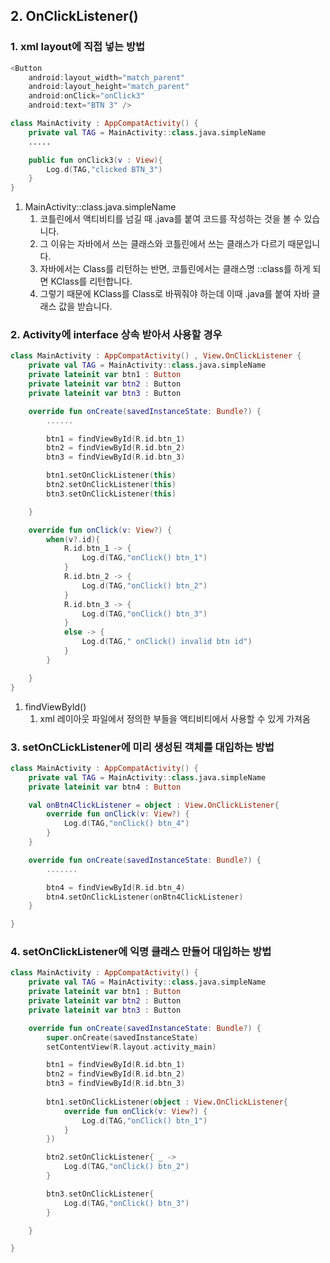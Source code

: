 ## 2. OnClickListener()
### 1. xml layout에 직접 넣는 방법

```kotlin
<Button
    android:layout_width="match_parent"
    android:layout_height="match_parent"
    android:onClick="onClick3"
    android:text="BTN 3" />
```

```kotlin
class MainActivity : AppCompatActivity() {
    private val TAG = MainActivity::class.java.simpleName
    .....

    public fun onClick3(v : View){
        Log.d(TAG,"clicked BTN_3")
    }
}
```

1. MainActivity::class.java.simpleName
    1. 코틀린에서 액티비티를 넘길 때 .java를 붙여 코드를 작성하는 것을 볼 수 있습니다.
    2. 그 이유는 자바에서 쓰는 클래스와 코틀린에서 쓰는 클래스가 다르기 때문입니다.
    3. 자바에서는 Class를 리턴하는 반면, 코틀린에서는 클래스명 ::class를 하게 되면 KClass를 리턴합니다.
    4. 그렇기 때문에 KClass를 Class로 바꿔줘야 하는데 이때 .java를 붙여 자바 클래스 값을 받습니다.

### 2. Activity에 interface 상속 받아서 사용할 경우

```kotlin
class MainActivity : AppCompatActivity() , View.OnClickListener {
    private val TAG = MainActivity::class.java.simpleName
    private lateinit var btn1 : Button
    private lateinit var btn2 : Button
    private lateinit var btn3 : Button

    override fun onCreate(savedInstanceState: Bundle?) {
        ......

        btn1 = findViewById(R.id.btn_1)
        btn2 = findViewById(R.id.btn_2)
        btn3 = findViewById(R.id.btn_3)

        btn1.setOnClickListener(this)
        btn2.setOnClickListener(this)
        btn3.setOnClickListener(this)

    }

    override fun onClick(v: View?) {
        when(v?.id){
            R.id.btn_1 -> {
                Log.d(TAG,"onClick() btn_1")
            }
            R.id.btn_2 -> {
                Log.d(TAG,"onClick() btn_2")
            }
            R.id.btn_3 -> {
                Log.d(TAG,"onClick() btn_3")
            }
            else -> {
                Log.d(TAG," onClick() invalid btn id")
            }
        }

    }
}
```

1. findViewById()
    1. xml 레이아웃 파일에서 정의한 부들을 액티비티에서 사용할 수 있게 가져옴

### 3. setOnCLickListener에 미리 생성된 객체를 대입하는 방법

```kotlin
class MainActivity : AppCompatActivity() {
    private val TAG = MainActivity::class.java.simpleName
    private lateinit var btn4 : Button

    val onBtn4ClickListener = object : View.OnClickListener{
        override fun onClick(v: View?) {
            Log.d(TAG,"onClick() btn_4")
        }
    }

    override fun onCreate(savedInstanceState: Bundle?) {
        .......

        btn4 = findViewById(R.id.btn_4)
        btn4.setOnClickListener(onBtn4ClickListener)
    }

}
```

### 4. setOnClickListener에 익명 클래스 만들어 대입하는 방법

```kotlin
class MainActivity : AppCompatActivity() {
    private val TAG = MainActivity::class.java.simpleName
    private lateinit var btn1 : Button
    private lateinit var btn2 : Button
    private lateinit var btn3 : Button

    override fun onCreate(savedInstanceState: Bundle?) {
        super.onCreate(savedInstanceState)
        setContentView(R.layout.activity_main)

        btn1 = findViewById(R.id.btn_1)
        btn2 = findViewById(R.id.btn_2)
        btn3 = findViewById(R.id.btn_3)
  
        btn1.setOnClickListener(object : View.OnClickListener{
            override fun onClick(v: View?) {
                Log.d(TAG,"onClick() btn_1")
            }
        })

        btn2.setOnClickListener{ _ ->
            Log.d(TAG,"onClick() btn_2")
        }

        btn3.setOnClickListener{
            Log.d(TAG,"onClick() btn_3")
        }

    }

}
```